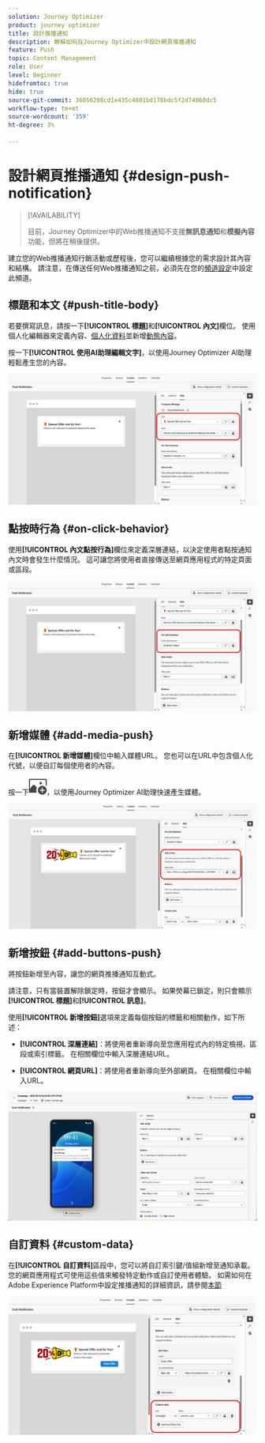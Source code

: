 ```yaml
---
solution: Journey Optimizer
product: journey optimizer
title: 設計推播通知
description: 瞭解如何在Journey Optimizer中設計網頁推播通知
feature: Push
topic: Content Management
role: User
level: Beginner
hidefromtoc: true
hide: true
source-git-commit: 36056208cd1e435c4801bd178bdc5f2d74068dc5
workflow-type: tm+mt
source-wordcount: '359'
ht-degree: 3%

---
```


# 設計網頁推播通知 {#design-push-notification}

>[!AVAILABILITY]
>
>目前，Journey Optimizer中的Web推播通知不支援&#x200B;**無訊息通知**&#x200B;和&#x200B;**模擬內容**&#x200B;功能，但將在稍後提供。

建立您的Web推播通知行銷活動或歷程後，您可以繼續根據您的需求設計其內容和結構。 請注意，在傳送任何Web推播通知之前，必須先在您的[頻道設定](push-configuration-web.md)中設定此頻道。

<!--
## Send a silent notification {#silent-notification}

A silent push notification (also called a background notification) is a hidden message sent to your web application without alerting the user.

To enable a silent notification, enable the **[!UICONTROL Silent Notification]** option. When this option is used, the notification is delivered directly to the application, and no alert, banner, or sound is shown to the user.

Use the **Custom Data** section to include additional information in the form of key-value pairs. 

![](assets/web-silent.png)
-->

## 標題和本文 {#push-title-body}

若要撰寫訊息，請按一下&#x200B;**[!UICONTROL 標題]**&#x200B;和&#x200B;**[!UICONTROL 內文]**&#x200B;欄位。 使用個人化編輯器來定義內容、[個人化資料](../personalization/personalize.md)並新增[動態內容](../personalization/get-started-dynamic-content.md)。

按一下&#x200B;**[!UICONTROL 使用AI助理編輯文字]**，以使用Journey Optimizer AI助理輕鬆產生您的內容。

![](assets/web-design-body.png)

## 點按時行為 {#on-click-behavior}

使用&#x200B;**[!UICONTROL 內文點按行為]**&#x200B;欄位來定義深層連結，以決定使用者點按通知內文時會發生什麼情況。 這可讓您將使用者直接傳送至網頁應用程式的特定頁面或區段。

![](assets/web-onclick.png)

## 新增媒體 {#add-media-push}

在&#x200B;**[!UICONTROL 新增媒體]**&#x200B;欄位中輸入媒體URL。 您也可以在URL中包含個人化代號，以便自訂每個使用者的內容。

按一下![使用AI助理編輯文字](assets/do-not-localize/Smock_ImageAdd_18_N.svg)，以使用Journey Optimizer AI助理快速產生媒體。

![](assets/web-media.png)

## 新增按鈕 {#add-buttons-push}

將按鈕新增至內容，讓您的網頁推播通知互動式。

請注意，只有當裝置解除鎖定時，按鈕才會顯示。 如果熒幕已鎖定，則只會顯示&#x200B;**[!UICONTROL 標題]**&#x200B;和&#x200B;**[!UICONTROL 訊息]**。

使用&#x200B;**[!UICONTROL 新增按鈕]**&#x200B;選項來定義每個按鈕的標籤和相關動作，如下所述：

* **[!UICONTROL 深層連結]**：將使用者重新導向至您應用程式內的特定檢視、區段或索引標籤。 在相關欄位中輸入深層連結URL。

* **[!UICONTROL 網頁URL]**：將使用者重新導向至外部網頁。 在相關欄位中輸入URL。

![](assets/push_buttons.png)

## 自訂資料 {#custom-data}

在&#x200B;**[!UICONTROL 自訂資料]**&#x200B;區段中，您可以將自訂索引鍵/值組新增至通知承載。 您的網頁應用程式可使用這些值來觸發特定動作或自訂使用者體驗。 如需如何在Adobe Experience Platform中設定推播通知的詳細資訊，請參閱[本節](push-gs.md)

![](assets/web-custom.png)

